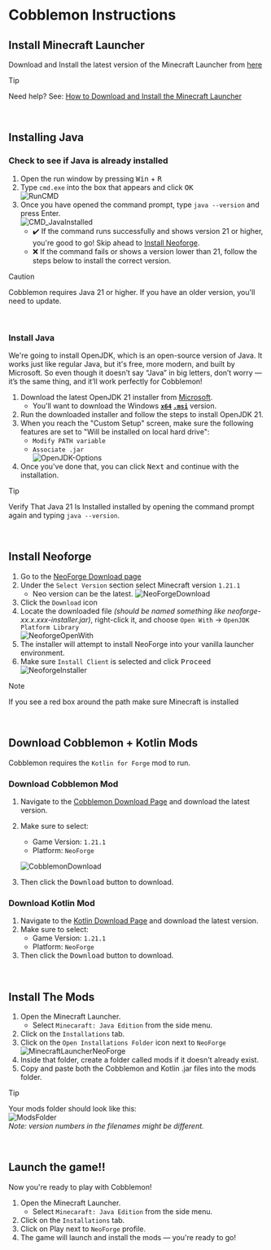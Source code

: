 # Cobblemon Instructions  
## Install Minecraft Launcher  
Download and Install the latest version of the Minecraft Launcher from [here](https://aka.ms/minecraftClientGameCoreWindows)  
> [!TIP]
> Need help? See: [How to Download and Install the Minecraft Launcher](https://help.minecraft.net/hc/en-us/articles/23907917790093-How-to-Download-and-Install-the-Minecraft-Launcher)  
<br/>  

## Installing Java  
### Check to see if Java is already installed  
1. Open the run window by pressing <kbd>Win</kbd> + <kbd>R</kbd>  
2. Type `cmd.exe` into the box that appears and click <kbd>OK</kbd>  
    ![RunCMD](https://github.com/user-attachments/assets/5eedcee4-04cb-436c-85c0-3b8191fbaac0)
3. Once you have opened the command prompt, type `java --version` and press Enter.  
    ![CMD_JavaInstalled](https://github.com/user-attachments/assets/816caa9a-b3f2-444e-a70a-efcbd17d4d8e)  
    - :heavy_check_mark: If the command runs successfully and shows version 21 or higher, you're good to go! Skip ahead to [Install Neoforge](#install-neoforge).  
    - :x: If the command fails or shows a version lower than 21, follow the steps below to install the correct version. 
> [!CAUTION]  
> Cobblemon requires Java 21 or higher. If you have an older version, you'll need to update.  
<br/>  

### Install Java  
We're going to install OpenJDK, which is an open-source version of Java. It works just like regular Java, but it's free, more modern, and built by Microsoft. So even though it doesn’t say “Java” in big letters, don’t worry — it’s the same thing, and it’ll work perfectly for Cobblemon!  
1. Download the latest OpenJDK 21 installer from [Microsoft](https://learn.microsoft.com/en-us/java/openjdk/download#openjdk-21).  
    - You'll want to download the Windows **<ins>`x64`</ins> <ins>`.msi`</ins>** version.  
2. Run the downloaded installer and follow the steps to install OpenJDK 21.  
3. When you reach the "Custom Setup" screen, make sure the following features are set to "Will be installed on local hard drive":  
    - `Modify PATH variable`  
    - `Associate .jar`  
![OpenJDK-Options](https://github.com/user-attachments/assets/850a61a6-4345-465c-b5fd-f385593210a9)  
4. Once you've done that, you can click <kbd>Next</kbd> and continue with the installation.  
> [!TIP]  
> Verify That Java 21 Is Installed installed by opening the command prompt again and typing `java --version`.  
<br/>  

## Install Neoforge
1. Go to the [NeoForge Download page](https://projects.neoforged.net/neoforged/neoforge)  
2. Under the `Select Version` section select Minecraft version `1.21.1`  
    - Neo version can be the latest.
    ![NeoForgeDownload](https://github.com/user-attachments/assets/d44efe5c-3bc5-45bb-afe0-a82424e30ecf)  
3. Click the `Download` icon  
4. Locate the downloaded file *(should be named something like neoforge-xx.x.xxx-installer.jar)*, right-click it, and choose `Open With` → `OpenJDK Platform Library`  
    ![NeoforgeOpenWith](https://github.com/user-attachments/assets/59aba43d-28a7-486c-b15e-b01cb2b6cd5c)  
5. The installer will attempt to install NeoForge into your vanilla launcher environment.  
6. Make sure `Install Client` is selected and click <kbd>Proceed</kbd>  
    ![NeoforgeInstaller](https://github.com/user-attachments/assets/22d06f41-bd06-49e7-b427-1278cb556c15)
> [!NOTE]  
> If you see a red box around the path make sure Minecraft is installed  
<br/>  

## Download Cobblemon + Kotlin Mods
Cobblemon requires the `Kotlin for Forge` mod to run.  
### Download Cobblemon Mod  
1. Navigate to the [Cobblemon Download Page](https://modrinth.com/mod/cobblemon?version=1.21.1&loader=neoforge) and download the latest version.  
2. Make sure to select:  
    - Game Version: `1.21.1`  
    - Platform: `NeoForge`
    
    ![CobblemonDownload](https://github.com/user-attachments/assets/9e3cec57-f202-4857-aff3-b46cf9f281cd)  
3. Then click the <kbd>Download</kbd> button to download.  
### Download Kotlin Mod  
1. Navigate to the [Kotlin Download Page](https://modrinth.com/mod/kotlin-for-forge/versions?version=1.21.1&loader=neoforge) and download the latest version.  
2. Make sure to select:  
    - Game Version: `1.21.1`  
    - Platform: `NeoForge`  
3. Then click the <kbd>Download</kbd> button to download.  
<br/>  

## Install The Mods  
1. Open the Minecraft Launcher.  
    - Select `Minecaraft: Java Edition` from the side menu.  
2. Click on the `Installations` tab.  
3. Click on the `Open Installations Folder` icon next to `NeoForge`  
![MinecraftLauncherNeoForge](https://github.com/user-attachments/assets/f1ddce55-2fa5-4bae-b362-320594cdb82d)  
4. Inside that folder, create a folder called mods if it doesn't already exist.  
5. Copy and paste both the Cobblemon and Kotlin .jar files into the mods folder.  
> [!TIP]  
> Your mods folder should look like this:  
> ![ModsFolder](https://github.com/user-attachments/assets/f73dc3c3-dff6-4389-bb3a-2681e10fa8d3)  
> *Note: version numbers in the filenames might be different.*  
<br/>  

## Launch the game!!  
Now you're ready to play with Cobblemon!  
1. Open the Minecraft Launcher.  
    - Select `Minecaraft: Java Edition` from the side menu.  
2. Click on the `Installations` tab.  
3. Click on </kbd>Play</kbd> next to `NeoForge` profile.  
4. The game will launch and install the mods — you're ready to go!  
